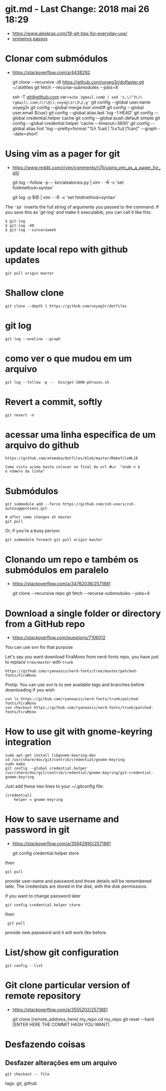 # git.md - Last Change: 2018 mai 26 18:29
+ https://www.alexkras.com/19-git-tips-for-everyday-use/
+ [primeiros passos](https://git-scm.com/book/pt-br/v1/Primeiros-passos-Uma-Breve-Hist%C3%B3ria-do-Git)


# Clonar com submódulos
+ https://stackoverflow.com/a/4438292

    git clone --recursive -j8 https://github.com/voyeg3r/dotfaster.git ~/.dotfiles
    git fetch --recurse-submodules --jobs=8

    ssh -T git@github.com
    var=`echo 3gmail.com@ | sed 's,\(^3\)\(gmail\.com\)\(\@\),voyeg\1r\3\2,g'`
    git config --global user.name voyeg3r
    git config --global merge.tool vimdiff
    git config --global user.email ${var}
    git config --global alias.last 'log -1 HEAD'
    git config --global credential.helper cache
    git config --global push.default simple
    git config --global credential.helper 'cache --timeout=3600'
    git config --global alias.hist 'log --pretty=format:"%h %ad | %s%d [%an]" --graph --date=short'

# Using vim as a pager for git
+ https://www.reddit.com/r/vim/comments/ri7lj/using_vim_as_a_pager_for_git/

    git log --follow -p -- bin/aleatorios.py | vim - -R -c 'set foldmethod=syntax'


    git log -p $@ | vim - -R -c 'set foldmethod=syntax'

The `'$@'` inserts the full string of arguments you passed to the command. If you save this as 'git-log' and make it executable, you can call it like this:

    $ git-log
    $ git-log -40
    $ git-log --since=1week

# update local repo with github updates

    git pull origin master

# Shallow clone

    git clone --depth 1 https://github.com/voyeg3r/dotfiles

# git log

    git log --oneline --graph

# como ver o que mudou em um arquivo

    git log --follow -p --  bin/get-1000-phrases.sh


# Revert a commit, softly

    git revert -n

# acessar uma linha específica de um arquivo do github

    https://github.com/atomaka/dotfiles/blob/master/Makefile#L10

    Como visto acima basta colocar no final da url #Ln  "onde n é
    o número da linha"

# Submódulos

    git submodule add --force https://github.com/zsh-users/zsh-autosuggestions.git

    # after some changes at master
    git pull


Or, if you're a busy person:

    git submodule foreach git pull origin master

# Clonando um repo e também os submódulos em paralelo
+ https://stackoverflow.com/a/34762036/2571881

    git clone --recursive repo
    git fetch --recurse-submodules --jobs=4

# Download a single folder or directory from a GitHub repo
+ https://stackoverflow.com/questions/7106012

You can use svn for that purpose

Let's say you want download FiraMono from nerd-fonts repo, you have just
to replace `tree/master` with `trunk`

    https://github.com/ryanoasis/nerd-fonts/tree/master/patched-fonts/FiraMono

Protip: You can use svn ls to see available tags and branches before
downloading if you wish

    svn ls https://github.com/ryanoasis/nerd-fonts/trunk/patched-fonts/FiraMono
    svn checkout https://github.com/ryanoasis/nerd-fonts/trunk/patched-fonts/FiraMono


# How to use git with gnome-keyring integration

    sudo apt-get install libgnome-keyring-dev
    cd /usr/share/doc/git/contrib/credential/gnome-keyring
    sudo make
    git config --global credential.helper /usr/share/doc/git/contrib/credential/gnome-keyring/git-credential-gnome-keyring

Just add these two lines to your ~/.gitconfig file:

    [credential]
        helper = gnome-keyring

# How to save username and password in git
+ https://stackoverflow.com/a/35942890/2571881

    git config credential.helper store

then

    git pull

provide user-name and password and those details will be remembered later. The
credentials are stored in the disk, with the disk permissions.

if you want to change password later

    git config credential.helper store

then

     git pull

provide new password and it will work like before.

# List/show git configuration

    git config --list
# Git clone particular version of remote repository
+ https://stackoverflow.com/a/3555202/2571881

    git clone [remote_address_here] my_repo
    cd my_repo
    git reset --hard [ENTER HERE THE COMMIT HASH YOU WANT]

# Desfazendo coisas
## Desfazer alterações em um arquivo

    git checkout -- file


tags: git, github
